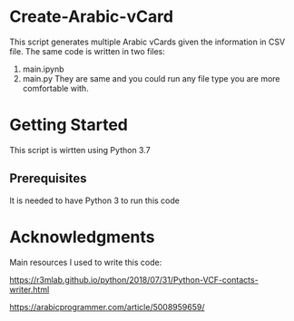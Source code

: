 # Create-Arabic-vCard
This script generates multiple Arabic vCards given the information in CSV file.
The same code is written in two files:
 1. main.ipynb 
 2. main.py
They are same and you could run any file type you are more comfortable with.


# Getting Started
This script is wirtten using Python 3.7

## Prerequisites
It is needed to have Python 3 to run this code

# Acknowledgments
Main resources I used to write this code:

https://r3mlab.github.io/python/2018/07/31/Python-VCF-contacts-writer.html

https://arabicprogrammer.com/article/5008959659/


 
